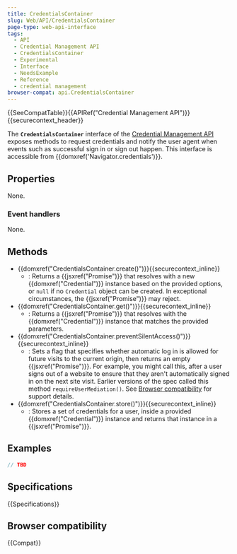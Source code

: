 ```yaml
---
title: CredentialsContainer
slug: Web/API/CredentialsContainer
page-type: web-api-interface
tags:
  - API
  - Credential Management API
  - CredentialsContainer
  - Experimental
  - Interface
  - NeedsExample
  - Reference
  - credential management
browser-compat: api.CredentialsContainer
---
```

{{SeeCompatTable}}{{APIRef("Credential Management API")}}{{securecontext_header}}

The **`CredentialsContainer`** interface of the [Credential Management API](/en-US/docs/Web/API/Credential_Management_API) exposes methods to request credentials and notify the user agent when events such as successful sign in or sign out happen. This interface is accessible from {{domxref('Navigator.credentials')}}.

## Properties

None.

### Event handlers

None.

## Methods

- {{domxref("CredentialsContainer.create()")}}{{securecontext_inline}}
  - : Returns a {{jsxref("Promise")}} that resolves with a new {{domxref("Credential")}} instance based on the provided options, or `null` if no `Credential` object can be created. In exceptional circumstances, the {{jsxref("Promise")}} may reject.
- {{domxref("CredentialsContainer.get()")}}{{securecontext_inline}}
  - : Returns a {{jsxref("Promise")}} that resolves with the {{domxref("Credential")}} instance that matches the provided parameters.
- {{domxref("CredentialsContainer.preventSilentAccess()")}}{{securecontext_inline}}
  - : Sets a flag that specifies whether automatic log in is allowed for future visits to the current origin, then returns an empty {{jsxref("Promise")}}. For example, you might call this, after a user signs out of a website to ensure that they aren't automatically signed in on the next site visit. Earlier versions of the spec called this method `requireUserMediation()`. See [Browser compatibility](#browser_compatibility) for support details.
- {{domxref("CredentialsContainer.store()")}}{{securecontext_inline}}
  - : Stores a set of credentials for a user, inside a provided {{domxref("Credential")}} instance and returns that instance in a {{jsxref("Promise")}}.

## Examples

```js
// TBD
```

## Specifications

{{Specifications}}

## Browser compatibility

{{Compat}}
